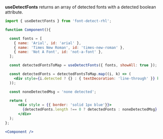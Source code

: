 <!-- # useDetectFonts -->
**useDetectFonts** returns an array of detected fonts with a detected boolean attribute.
```jsx
import { useDetectFonts } from 'font-detect-rhl';

function Component(){

  const fonts = [
    { name: 'Arial', id: 'arial' },
    { name: 'Times New Roman', id: 'times-new-roman' },
    { name: 'Not A Font', id: 'not-a-font' },
  ];

  const detectedFontsToMap = useDetectFonts({ fonts, showAll: true });

  const detectedFonts = detectedFontsToMap.map((i, k) => (
    <div style={i.detected ? {} : { textDecoration: 'line-through' }} key={k}>{i.name} detected: {i.detected.toString()}</div>
  ));

  const noneDetectedMsg = 'none detected';

  return (
      <div style = {{ border: 'solid 1px blue'}}>
        {detectedFonts.length !== 0 ? detectedFonts : noneDetectedMsg}
      </div>
  );
};

<Component />
```
